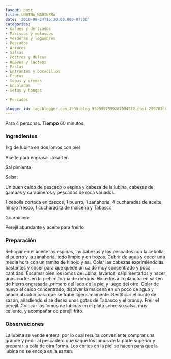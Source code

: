 ```yaml
---
layout: post
title: LUBINA MARINERA
date: '2010-09-24T15:30:00.000-07:00'
categories:
- Carnes y derivados
- Mariscos y moluscos
- Verduras y legumbres
- Pescados
- Arroces
- Salsas
- Postres y dulces
- Huevos y lacteos
- Pastas
- Entrantes y bocadillos
- Frutas
- Sopas y cremas
- Ensaladas
- Setas y hongos

- Pescados

blogger_id: tag:blogger.com,1999:blog-5299957599287034512.post-2597836696955133117
---
```


Para 4 personas.
<b>Tiempo</b> 60 minutos.

<h3>Ingredientes</h3>

1kg de lubina en dos lomos con piel

Aceite para engrasar la sartén

Sal pimienta

Salsa:

Un buen caldo de pescado o espina y cabeza de la lubina, cabezas de gambas y carabineros y pescados de roca variados.

1 cebolla cortada en cascos, 1 puerro, 1 zanahoria, 4 cucharadas de aceite, hinojo fresco, 1 cucharadita de maicena y Tabasco

Guarnición:

Perejil abundante y aceite para freirlo

<h3>Preparación</h3>

Rehogar en el aceite las espinas, las cabezas y los pescados con la cebolla, el puerro y la zanahoria, todo limpio y en trozos. Cubrir de agua y cocer una media hora con un ramito de hinojo y sal. Colar las cabezas exprimiéndolas bastantes y cocer para que quede un caldo muy concentrado y poca cantidad. Escamar bien los lomos de lubina, lavarlos, salpimentarlos y hacer unos cortes en la piel en forma de rombos. Hacerlos a la plancha en sartén de hierro engrasada ,primero del lado de la piel y luego del otro. Colar de nuevo el caldo concentrado, disolver la maicena en un poco de agua y añadir al caldo para que se trabe ligerisimamente. Rectificar el punto de sazón, añadiendo si se desea unas gotas de Tabasco y el brandy. Freír el perejil. Colocar los lomos de lubinas en el plato sobre su salsa, muy caliente, y acompañar de perejil frito.

<h3>Observaciones</h3>

La lubina se vende entera, por lo cual resulta conveniente comprar una grande y pedir al pescadero que saque los lomos de la parte superior y preparar la cola de otra forma. Los cortes en la piel se hacen para que la lubina no se encoja en la sarten.

